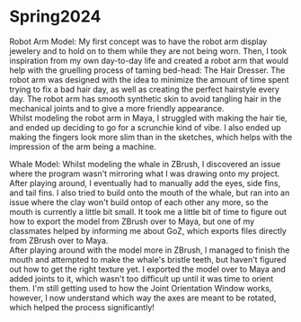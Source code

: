 # Spring2024
Robot Arm Model:
My first concept was to have the robot arm display jewelery and to hold on to them while they are not being worn. Then, I took inspiration from my own day-to-day life and created a robot arm that would help with the gruelling process of taming bed-head: The Hair Dresser. The robot arm was designed with the idea to minimize the amount of time spent trying to fix a bad hair day, as well as creating the perfect hairstyle every day. The robot arm has smooth synthetic skin to avoid tangling hair in the mechanical joints and to give a more friendly appearance.  
Whilst modeling the robot arm in Maya, I struggled with making the hair tie, and ended up deciding to go for a scrunchie kind of vibe. I also ended up making the fingers look more slim than in the sketches, which helps with the impression of the arm being a machine.


Whale Model:
Whilst modeling the whale in ZBrush, I discovered an issue where the program wasn't mirroring what I was drawing onto my project. After playing around, I eventually had to manually add the eyes, side fins, and tail fins. I also tried to build onto the mouth of the whale, but ran into an issue where the clay won't build ontop of each other any more, so the mouth is currently a little bit small. It took me a little bit of time to figure out how to export the model from ZBrush over to Maya, but one of my classmates helped by informing me about GoZ, which exports files directly from ZBrush over to Maya.   
After playing around with the model more in ZBrush, I managed to finish the mouth and attempted to make the whale's bristle teeth, but haven't figured out how to get the right texture yet. I exported the model over to Maya and added joints to it, which wasn't too difficult up until it was time to orient them. I'm still getting used to how the Joint Orientation Window works, however, I now understand which way the axes are meant to be rotated, which helped the process significantly! 
